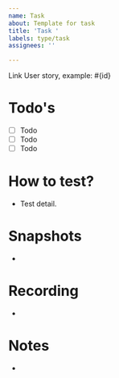 ```yaml
---
name: Task
about: Template for task
title: 'Task '
labels: type/task
assignees: ''

---
```


Link User story, example: #{id}

# Todo's
- [ ] Todo
- [ ] Todo
- [ ] Todo

# How to test?
- Test detail.

# Snapshots
- 

# Recording
- 

# Notes
-
